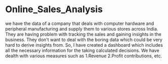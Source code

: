 # Online_Sales_Analysis

we have the data of a company that deals with computer hardware and peripheral manufacturing and supply them to various stores across India.
They are having problem with tracking the sales and gaining insights in the business. They don't want to deal with the boring data which could be 
very hard to derive insights from. So, I have created a dashboard which includes all the necessary information for the taking calculated decisions.
We have dealth with various measures such as
  1.Revenue
  2.Profit contributions, etc.
 
